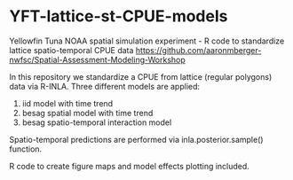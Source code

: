 # YFT-lattice-st-CPUE-models
Yellowfin Tuna NOAA spatial simulation experiment - R code to standardize lattice spatio-temporal CPUE data
https://github.com/aaronmberger-nwfsc/Spatial-Assessment-Modeling-Workshop

In this repository we standardize a CPUE from lattice (regular polygons) data via R-INLA. Three different models are applied:

01) iid model with time trend
02) besag spatial model with time trend 
03) besag spatio-temporal interaction model

Spatio-temporal predictions are performed via inla.posterior.sample() function.

R code to create figure maps and model effects plotting included.

